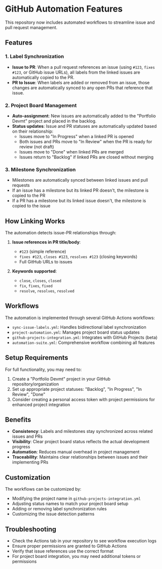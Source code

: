 # GitHub Automation Features

This repository now includes automated workflows to streamline issue and pull request management.

## Features

### 1. Label Synchronization
- **Issue to PR**: When a pull request references an issue (using `#123`, `fixes #123`, or GitHub issue URLs), all labels from the linked issues are automatically copied to the PR.
- **PR to Issue**: When labels are added or removed from an issue, those changes are automatically synced to any open PRs that reference that issue.

### 2. Project Board Management
- **Auto-assignment**: New issues are automatically added to the "Portfolio Devmt" project and placed in the backlog.
- **Status updates**: Issue and PR statuses are automatically updated based on their relationship:
  - Issues move to "In Progress" when a linked PR is opened
  - Both issues and PRs move to "In Review" when the PR is ready for review (not draft)
  - Issues move to "Done" when linked PRs are merged
  - Issues return to "Backlog" if linked PRs are closed without merging

### 3. Milestone Synchronization
- Milestones are automatically synced between linked issues and pull requests
- If an issue has a milestone but its linked PR doesn't, the milestone is copied to the PR
- If a PR has a milestone but its linked issue doesn't, the milestone is copied to the issue

## How Linking Works

The automation detects issue-PR relationships through:

1. **Issue references in PR title/body**:
   - `#123` (simple reference)
   - `fixes #123`, `closes #123`, `resolves #123` (closing keywords)
   - Full GitHub URLs to issues

2. **Keywords supported**:
   - `close`, `closes`, `closed`
   - `fix`, `fixes`, `fixed`
   - `resolve`, `resolves`, `resolved`

## Workflows

The automation is implemented through several GitHub Actions workflows:

- `sync-issue-labels.yml`: Handles bidirectional label synchronization
- `project-automation.yml`: Manages project board status updates
- `github-projects-integration.yml`: Integrates with GitHub Projects (beta)
- `automation-suite.yml`: Comprehensive workflow combining all features

## Setup Requirements

For full functionality, you may need to:

1. Create a "Portfolio Devmt" project in your GitHub repository/organization
2. Set up appropriate project statuses: "Backlog", "In Progress", "In Review", "Done"
3. Consider creating a personal access token with project permissions for enhanced project integration

## Benefits

- **Consistency**: Labels and milestones stay synchronized across related issues and PRs
- **Visibility**: Clear project board status reflects the actual development progress
- **Automation**: Reduces manual overhead in project management
- **Traceability**: Maintains clear relationships between issues and their implementing PRs

## Customization

The workflows can be customized by:
- Modifying the project name in `github-projects-integration.yml`
- Adjusting status names to match your project board setup
- Adding or removing label synchronization rules
- Customizing the issue detection patterns

## Troubleshooting

- Check the Actions tab in your repository to see workflow execution logs
- Ensure proper permissions are granted to GitHub Actions
- Verify that issue references use the correct format
- For project board integration, you may need additional tokens or permissions